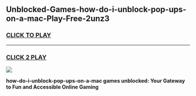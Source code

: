 
## Unblocked-Games-how-do-i-unblock-pop-ups-on-a-mac-Play-Free-2unz3
<h3>
<a href="https://premium76.site?title=how-do-i-unblock-pop-ups-on-a-mac&ref=10A">CLICK TO PLAY</a></h3>
<hr>

<h3>
<a href="https://premium76.site?title=how-do-i-unblock-pop-ups-on-a-mac&ref=10A">CLICK 2 PLAY</a>
  
</h3>

<a href="https://premium76.site?title=how-do-i-unblock-pop-ups-on-a-mac&ref=10A"><img src="https://clearcache.store/games.png"></a>


**how-do-i-unblock-pop-ups-on-a-mac games unblocked: Your Gateway to Fun and Accessible Online Gaming**
